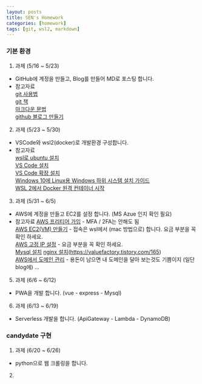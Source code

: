 ```yaml
---
layout: posts
title: SEN's Homework
categories: [homework]
tags: [git, wsl2, markdown]
---
```


### 기본 환경

1. 과제 (5/16 ~ 5/23)
 - GitHub에 계정을 만들고, Blog를 만들어 MD로 포스팅 합니다.
 - 참고자료  
   [git 사용법](https://www.youtube.com/watch?v=Z9dvM7qgN9s&list=PLb9aAqiVOvUXga6WjfooD7AIUSgGQi30G&index=1&t=453s)  
   [git 책](http://git-scm.com/book/ko/v2)  
   [마크다운 문법](https://gist.github.com/ihoneymon/652be052a0727ad59601)  
   [github 블로그 만들기](https://velog.io/@shg4821/%EA%B9%83%ED%97%88%EB%B8%8C-%EB%B8%94%EB%A1%9C%EA%B7%B8-%EB%A7%8C%EB%93%A4%EA%B8%B0-1)
   
   
2. 과제 (5/23 ~ 5/30)
 - VSCode와 wsl2(docker)로 개발환경 구성합니다.
 - 참고자료  
   [wsl로 ubuntu 설치](https://www.youtube.com/watch?v=Y_6PGpcvYW8&list=PLb9aAqiVOvUUx2JxfTaw10VycL7keumX-&index=2)  
   [VS Code 설치](https://code.visualstudio.com/)  
   [VS Code 확장 설치](https://www.google.com/search?q=vscode+%ED%95%84%EC%88%98)  
   [Windows 10에 Linux용 Windows 하위 시스템 설치 가이드](https://docs.microsoft.com/ko-kr/windows/wsl/install-win10)  
   [WSL 2에서 Docker 원격 컨테이너 시작](https://docs.microsoft.com/ko-kr/windows/wsl/tutorials/wsl-containers)
  

3. 과제 (5/31 ~ 6/5)
 - AWS에 계정을 만들고 EC2를 설정 합니다. (MS Azue 인지 확인 필요)
 - 참고자료
   [AWS 프리티어 가입](https://hoing.io/archives/3473) - MFA / 2FA는 안해도 됨  
   [AWS EC2(VM) 만들기](https://hoing.io/archives/3510) - 접속은 wsl에서 (mac 방법으로) 합니다. 요금 부분을 꼭 확인 하세요.  
   [AWS 고정 IP 설정](https://hoing.io/archives/3558) - 요금 부분을 꼭 확인 하세요.  
   [Mysql 설치](https://dejavuqa.tistory.com/317)
   [nginx 설치](https://velog.io/@byjihye/ubuntu2)(https://valuefactory.tistory.com/165)    
   [AWS에서 도메인 관리](https://hoing.io/archives/3883) - 용돈이 남으면 내 도메인을 달아 보는것도 기쁨이지 (일단 blog에) ...  


5. 과제 (6/6 ~ 6/12)
 - PWA을 개발 합니다. (vue - express - Mysql)

6. 과제 (6/13 ~ 6/19)
 - Serverless 개발을 합니다. (ApiGateway - Lambda - DynamoDB)

### candydate 구현
1. 과제 (6/20 ~ 6/26)
 - python으로 웹 크롤링을 합니다. 

2.  